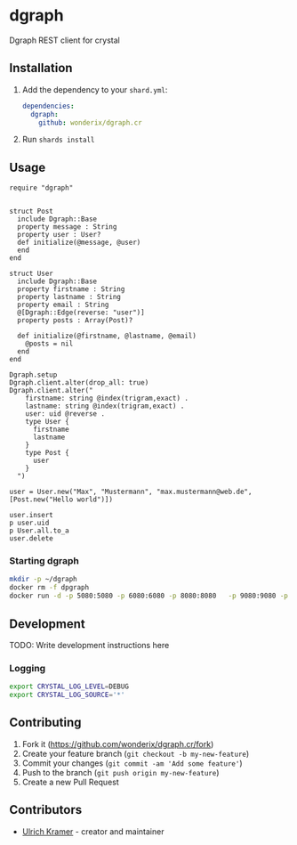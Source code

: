 # dgraph

Dgraph REST client for crystal

## Installation

1. Add the dependency to your `shard.yml`:

   ```yaml
   dependencies:
     dgraph:
       github: wonderix/dgraph.cr
   ```

2. Run `shards install`

## Usage

```crystal
require "dgraph"


struct Post
  include Dgraph::Base
  property message : String
  property user : User?
  def initialize(@message, @user)
  end
end

struct User
  include Dgraph::Base
  property firstname : String
  property lastname : String
  property email : String
  @[Dgraph::Edge(reverse: "user")]
  property posts : Array(Post)?

  def initialize(@firstname, @lastname, @email)
    @posts = nil
  end
end

Dgraph.setup
Dgraph.client.alter(drop_all: true)
Dgraph.client.alter("
    firstname: string @index(trigram,exact) .
    lastname: string @index(trigram,exact) .
    user: uid @reverse .
    type User {
      firstname
      lastname
    }
    type Post {
      user
    }
  ")

user = User.new("Max", "Mustermann", "max.mustermann@web.de", [Post.new("Hello world")])

user.insert
p user.uid
p User.all.to_a
user.delete
```

### Starting dgraph

```bash
mkdir -p ~/dgraph
docker rm -f dpgraph
docker run -d -p 5080:5080 -p 6080:6080 -p 8080:8080   -p 9080:9080 -p 8000:8000 -v ~/dgraph:/dgraph --name dgraph  dgraph/standalone:v21.03.1
```

## Development

TODO: Write development instructions here

### Logging

```bash
export CRYSTAL_LOG_LEVEL=DEBUG
export CRYSTAL_LOG_SOURCE='*'
```

## Contributing

1. Fork it (<https://github.com/wonderix/dgraph.cr/fork>)
2. Create your feature branch (`git checkout -b my-new-feature`)
3. Commit your changes (`git commit -am 'Add some feature'`)
4. Push to the branch (`git push origin my-new-feature`)
5. Create a new Pull Request

## Contributors

- [Ulrich Kramer](https://github.com/wonderix) - creator and maintainer
